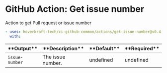 <!-- start title -->

# GitHub Action: Get issue number

<!-- end title -->
<!-- start description -->

Action to get Pull request or issue number

<!-- end description -->
<!-- start contents -->
<!-- end contents -->
<!-- start usage -->

```yaml
- uses: hoverkraft-tech/ci-github-common/actions/get-issue-number@v0.4.2
  with:
```

<!-- end usage -->
<!-- start inputs -->
<!-- end inputs -->
<!-- start outputs -->

| \***\*Output\*\***        | \***\*Description\*\*** | \***\*Default\*\*** | \***\*Required\*\*** |
| ------------------------- | ----------------------- | ------------------- | -------------------- |
| <code>issue-number</code> | The issue number.       | undefined           | undefined            |

<!-- end outputs -->
<!-- start [.github/ghadocs/examples/] -->
<!-- end [.github/ghadocs/examples/] -->
